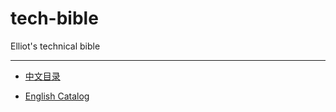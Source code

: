 # tech-bible
Elliot's technical bible


<hr>

- [中文目录](Chinese/Guideline.md)

- [English Catalog](English/Guideline.md)


